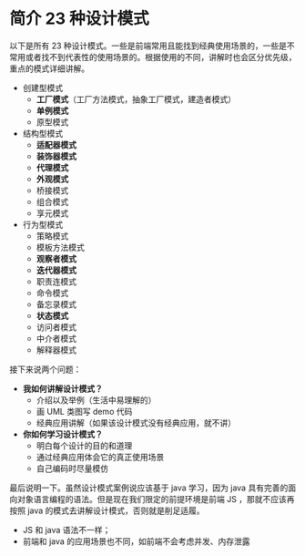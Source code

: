# 简介 23 种设计模式

以下是所有 23 种设计模式。一些是前端常用且能找到经典使用场景的，一些是不常用或者找不到代表性的使用场景的。根据使用的不同，讲解时也会区分优先级，重点的模式详细讲解。

- 创建型模式
    - **工厂模式**（工厂方法模式，抽象工厂模式，建造者模式）
    - **单例模式**
    - 原型模式
- 结构型模式
    - **适配器模式**
    - **装饰器模式**
    - **代理模式**
    - **外观模式**
    - 桥接模式
    - 组合模式
    - 享元模式
- 行为型模式
    - 策略模式
    - 模板方法模式
    - **观察者模式**
    - **迭代器模式**
    - 职责连模式
    - 命令模式
    - 备忘录模式
    - **状态模式**
    - 访问者模式
    - 中介者模式
    - 解释器模式

接下来说两个问题：

- **我如何讲解设计模式？**
    - 介绍以及举例（生活中易理解的）
    - 画 UML 类图写 demo 代码
    - 经典应用讲解（如果该设计模式没有经典应用，就不讲）
- **你如何学习设计模式？**
    - 明白每个设计的目的和道理
    - 通过经典应用体会它的真正使用场景
    - 自己编码时尽量模仿

最后说明一下。虽然设计模式案例说应该基于 java 学习，因为 java 具有完善的面向对象语言编程的语法。但是现在我们限定的前提环境是前端 JS ，那就不应该再按照 java 的模式去讲解设计模式，否则就是削足适履。

- JS 和 java 语法不一样；
- 前端和 java 的应用场景也不同，如前端不会考虑并发、内存泄露
